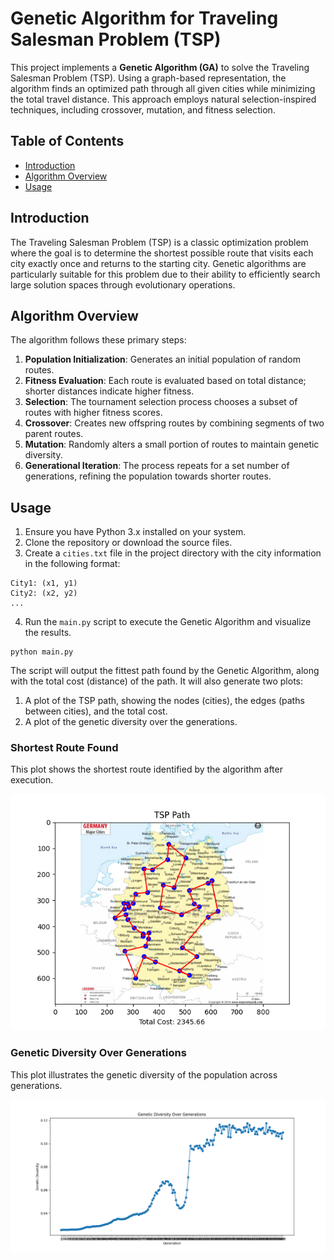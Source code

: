 # Genetic Algorithm for Traveling Salesman Problem (TSP)

This project implements a **Genetic Algorithm (GA)** to solve the Traveling Salesman Problem (TSP). Using a graph-based representation, the algorithm finds an optimized path through all given cities while minimizing the total travel distance. This approach employs natural selection-inspired techniques, including crossover, mutation, and fitness selection.

## Table of Contents

- [Introduction](#introduction)
- [Algorithm Overview](#algorithm-overview)
- [Usage](#usage)
  
## Introduction

The Traveling Salesman Problem (TSP) is a classic optimization problem where the goal is to determine the shortest possible route that visits each city exactly once and returns to the starting city. Genetic algorithms are particularly suitable for this problem due to their ability to efficiently search large solution spaces through evolutionary operations.

## Algorithm Overview

The algorithm follows these primary steps:

1. **Population Initialization**: Generates an initial population of random routes.
2. **Fitness Evaluation**: Each route is evaluated based on total distance; shorter distances indicate higher fitness.
3. **Selection**: The tournament selection process chooses a subset of routes with higher fitness scores.
4. **Crossover**: Creates new offspring routes by combining segments of two parent routes.
5. **Mutation**: Randomly alters a small portion of routes to maintain genetic diversity.
6. **Generational Iteration**: The process repeats for a set number of generations, refining the population towards shorter routes.

## Usage
1. Ensure you have Python 3.x installed on your system.
2. Clone the repository or download the source files.
3. Create a `cities.txt` file in the project directory with the city information in the following format:
```shell
City1: (x1, y1)
City2: (x2, y2)
...
```
4. Run the `main.py` script to execute the Genetic Algorithm and visualize the results.
```shell
python main.py
```

The script will output the fittest path found by the Genetic Algorithm, along with the total cost (distance) of the path. It will also generate two plots:

1. A plot of the TSP path, showing the nodes (cities), the edges (paths between cities), and the total cost.
2. A plot of the genetic diversity over the generations.

### Shortest Route Found
This plot shows the shortest route identified by the algorithm after execution.

![Shortest Route Found](example_plot.png)

### Genetic Diversity Over Generations
This plot illustrates the genetic diversity of the population across generations.

![Genetic Diversity Over Generations](example_genetic_diversity_over_generations.png)
